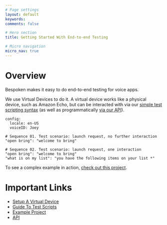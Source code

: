```yaml
---
# Page settings
layout: default
keywords:
comments: false

# Hero section
title: Getting Started With End-to-end Testing

# Micro navigation
micro_nav: true
---
```

# Overview
Bespoken makes it easy to do end-to-end testing for voice apps.

We use Virtual Devices to do it. A virtual device works like a physical device, such as Amazon Echo, but can be interacted with via our [simple test scripting syntax](../guide) (as well as programmatically [via our API](../api)).

```
config:
  locale: en-US
  voiceID: Joey
  
# Sequence 01. Test scenario: launch request, no further interaction
"open bring": "welcome to bring"

# Sequence 02. Test scenario: launch request, one interaction
"open bring": "welcome to bring"
"what is on my list": "you have the following items on your list *"
```

To see a complex example in action, [check out this project](https://github.com/bespoken/virtual-device-example).

# Important Links
 * [Setup A Virtual Device](../setup)
 * [Guide To Test Scripts](../guide)
 * [Example Project](https://github.com/bespoken/virtual-device-example)
 * [API](../api) 
